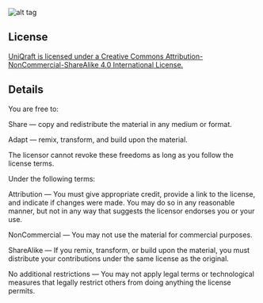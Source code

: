 ![alt tag](https://i.creativecommons.org/l/by-nc-sa/4.0/88x31.png)

License
------

[UniQraft is licensed under a Creative Commons Attribution-NonCommercial-ShareAlike 4.0 International License.](http://creativecommons.org/licenses/by-nc-sa/4.0/)

Details
------
You are free to:

Share — copy and redistribute the material in any medium or format.

Adapt — remix, transform, and build upon the material.

The licensor cannot revoke these freedoms as long as you follow the license terms.

Under the following terms:

Attribution — You must give appropriate credit, provide a link to the license, and indicate if changes were made. You may do so in any reasonable manner, but not in any way that suggests the licensor endorses you or your use.

NonCommercial — You may not use the material for commercial purposes.

ShareAlike — If you remix, transform, or build upon the material, you must distribute your contributions under the same license as the original.

No additional restrictions — You may not apply legal terms or technological measures that legally restrict others from doing anything the license permits.

